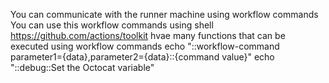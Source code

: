 You can communicate with the runner machine using workflow commands
You can use this workflow commands using shell
https://github.com/actions/toolkit hvae many functions that can be executed using workflow commands
echo "::workflow-command parameter1={data},parameter2={data}::{command value}"
echo "::debug::Set the Octocat variable"
